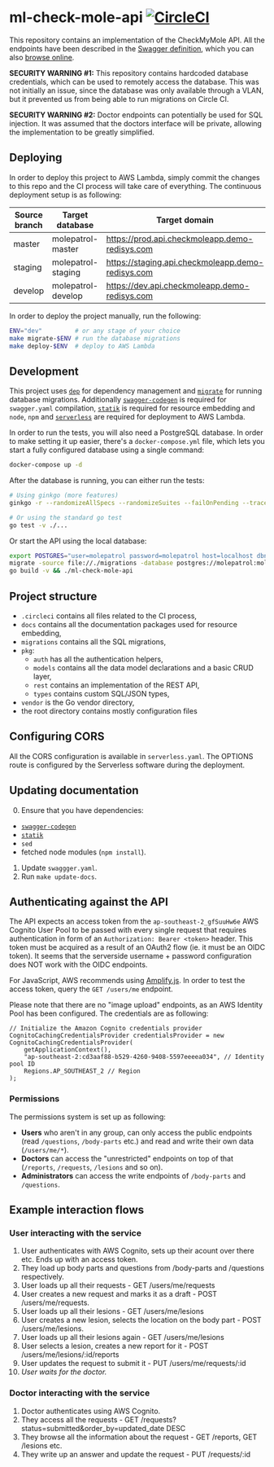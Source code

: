 # ml-check-mole-api [![CircleCI](https://circleci.com/bb/meditekdevsteam/ml-check-mole-api/tree/master.svg?style=svg&circle-token=f4e27343641407b1f874f5ce57d7db243eac9f7e)](https://circleci.com/bb/meditekdevsteam/ml-check-mole-api/tree/master)

This repository contains an implementation of the CheckMyMole API. All the
endpoints have been described in the [Swagger definition](./swagger.yaml), which
you can also [browse online](https://prod.api.checkmoleapp.demo-redisys.com/).

**SECURITY WARNING #1:** This repository contains hardcoded database credentials,
which can be used to remotely access the database. This was not initially an issue,
since the database was only available through a VLAN, but it prevented us from
being able to run migrations on Circle CI.

**SECURITY WARNING #2:** Doctor endpoints can potentially be used for SQL
injection. It was assumed that the doctors interface will be private, allowing
the implementation to be greatly simplified.

## Deploying

In order to deploy this project to AWS Lambda, simply commit the changes to this
repo and the CI process will take care of everything. The continuous deployment
setup is as following:

| Source branch | Target database    | Target domain                                     |
|---------------|--------------------|---------------------------------------------------|
| master        | molepatrol-master  | https://prod.api.checkmoleapp.demo-redisys.com    |
| staging       | molepatrol-staging | https://staging.api.checkmoleapp.demo-redisys.com |
| develop       | molepatrol-develop | https://dev.api.checkmoleapp.demo-redisys.com     |

In order to deploy the project manually, run the following:

```bash
ENV="dev"         # or any stage of your choice
make migrate-$ENV # run the database migrations
make deploy-$ENV  # deploy to AWS Lambda
```

## Development

This project uses [`dep`](https://github.com/golang/dep) for dependency management
and [`migrate`](https://github.com/golang-migrate/migrate) for running database
migrations. Additionally [`swagger-codegen`](https://swagger.io/tools/swagger-codegen/)
is required for `swagger.yaml` compilation,
[`statik`](https://github.com/rakyll/statik) is required for resource embedding
and `node`, `npm` and [`serverless`](https://serverless.com/) are required for
deployment to AWS Lambda.

In order to run the tests, you will also need a PostgreSQL database. In order to
make setting it up easier, there's a `docker-compose.yml` file, which lets you
start a fully configured database using a single command:

```bash
docker-compose up -d
```

After the database is running, you can either run the tests:

```bash
# Using ginkgo (more features)
ginkgo -r --randomizeAllSpecs --randomizeSuites --failOnPending --trace --progress

# Or using the standard go test
go test -v ./...
```

Or start the API using the local database:

```bash
export POSTGRES="user=molepatrol password=molepatrol host=localhost dbname=molepatrol sslmode=disable"
migrate -source file://./migrations -database postgres://molepatrol:molepatrol@localhost/molepatrol up
go build -v && ./ml-check-mole-api
```

## Project structure

 - `.circleci` contains all files related to the CI process,
 - `docs` contains all the documentation packages used for resource embedding,
 - `migrations` contains all the SQL migrations,
 - `pkg`:
   - `auth` has all the authentication helpers,
   - `models` contains all the data model declarations and a basic CRUD layer,
   - `rest` contains an implementation of the REST API,
   - `types` contains custom SQL/JSON types,
 - `vendor` is the Go vendor directory,
 - the root directory contains mostly configuration files

## Configuring CORS

All the CORS configuration is available in `serverless.yaml`. The OPTIONS route
is configured by the Serverless software during the deployment.

## Updating documentation

0. Ensure that you have dependencies:
  - [`swagger-codegen`](https://github.com/swagger-api/swagger-codegen)
  - [`statik`](https://github.com/pzduniak/statik)
  - `sed`
  - fetched node modules (`npm install`).
1. Update `swaggger.yaml`.
2. Run `make update-docs`.

## Authenticating against the API

The API expects an access token from the `ap-southeast-2_gfSuuHw6e` AWS Cognito
User Pool to be passed with every single request that requires authentication
in form of an `Authorization: Bearer <token>` header. This token must be acquired
as a result of an OAuth2 flow (ie. it must be an OIDC token). It seems that the
serverside username + password configuration does NOT work with the OIDC endpoints.

For JavaScript, AWS recommends using [Amplify.js](https://github.com/aws-amplify/amplify-js).
In order to test the access token, query the `GET /users/me` endpoint.

Please note that there are no "image upload" endpoints, as an AWS Identity Pool
has been configured. The credentials are as following:

```
// Initialize the Amazon Cognito credentials provider
CognitoCachingCredentialsProvider credentialsProvider = new CognitoCachingCredentialsProvider(
    getApplicationContext(),
    "ap-southeast-2:cd3aaf88-b529-4260-9408-5597eeeea034", // Identity pool ID
    Regions.AP_SOUTHEAST_2 // Region
);
```

### Permissions

The permissions system is set up as following:
 - **Users** who aren't in any group, can only access the public endpoints
   (read `/questions`, `/body-parts` etc.) and read and write their own data
   (`/users/me/*`).
 - **Doctors** can access the "unrestricted" endpoints on top of that (`/reports`,
   `/requests`, `/lesions` and so on).
 - **Administrators** can access the write endpoints of `/body-parts` and `/questions`.

## Example interaction flows

### User interacting with the service

1. User authenticates with AWS Cognito, sets up their acount over there etc. Ends
   up with an access token.
2. They load up body parts and questions from /body-parts and /questions respectively.
3. User loads up all their requests - GET /users/me/requests
4. User creates a new request and marks it as a draft - POST /users/me/requests.
5. User loads up all their lesions - GET /users/me/lesions
4. User creates a new lesion, selects the location on the body part - POST /users/me/lesions.
5. User loads up all their lesions again - GET /users/me/lesions
6. User selects a lesion, creates a new report for it - POST /users/me/lesions/:id/reports
7. User updates the request to submit it - PUT /users/me/requests/:id
8. *User waits for the doctor.*

### Doctor interacting with the service

1. Doctor authenticates using AWS Cognito.
2. They access all the requests - GET /requests?status=submitted&order_by=updated_date DESC
3. They browse all the information about the request - GET /reports, GET /lesions etc.
4. They write up an answer and update the request - PUT /requests/:id
